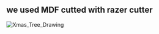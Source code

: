 ## we used MDF cutted with razer cutter

![Xmas_Tree_Drawing](https://user-images.githubusercontent.com/23499675/146115798-865cf66e-93df-472d-8af1-7950b455851f.PNG)